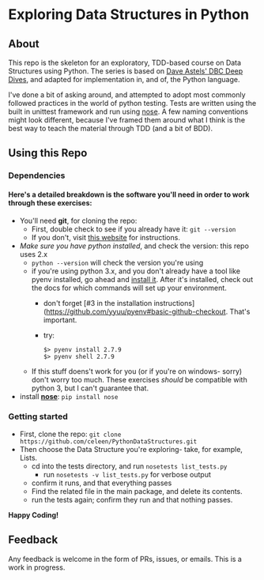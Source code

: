 # Exploring Data Structures in Python

## About

This repo is the skeleton for an exploratory, TDD-based course on Data Structures using Python. The series is based on [Dave Astels' DBC Deep Dives](https://github.com/dastels/dbc-deep-dives), and adapted for implementation in, and of, the Python language. 

I've done a bit of asking around, and attempted to adopt most commonly followed practices in the world of python testing. Tests are written using the built in unittest framework and run using [nose](https://nose.readthedocs.org/en/latest/). A few naming conventions might look different, because I've framed them around what I think is the best way to teach the material through TDD (and a bit of BDD).

## Using this Repo

### Dependencies

#### Here's a detailed breakdown is the software you'll need in order to work through these exercises:

- You'll need **git**, for cloning the repo:
	- First, double check to see if you already have it:
	```git --version```
	- If you don't, visit [this website](http://git-scm.com/book/en/v2/Getting-Started-Installing-Git) for instructions.
- *Make sure you have python installed*, and check the version: this repo uses 2.x
	- ```python --version``` will check the version you're using
	- if you're using python 3.x, and you don't already have a tool like pyenv installed, go ahead and [install it](https://github.com/yyuu/pyenv). After it's installed, check out the docs for which commands will set up your environment.
		- don't forget [#3 in the installation instructions](https://github.com/yyuu/pyenv#basic-github-checkout. That's important.
		- try:
			
			```
			$> pyenv install 2.7.9
			$> pyenv shell 2.7.9
			```
	- If this stuff doens't work for you (or if you're on windows- sorry) don't worry too much. These exercises *should* be compatible with python 3, but I can't guarantee that.
- install [**nose**](https://nose.readthedocs.org/en/latest/):
	```pip install nose```

### Getting started

- First, clone the repo:
	```git clone https://github.com/celeen/PythonDataStructures.git```
- Then choose the Data Structure you're exploring- take, for example, Lists.
	- cd into the tests directory, and run ```nosetests list_tests.py```
		- run ```nosetests -v list_tests.py``` for verbose output
	- confirm it runs, and that everything passes
	- Find the related file in the main package, and delete its contents.
	- run the tests again; confirm they run and that nothing passes.

**Happy Coding!**

## Feedback

Any feedback is welcome in the form of PRs, issues, or emails. This is a work in progress.	
